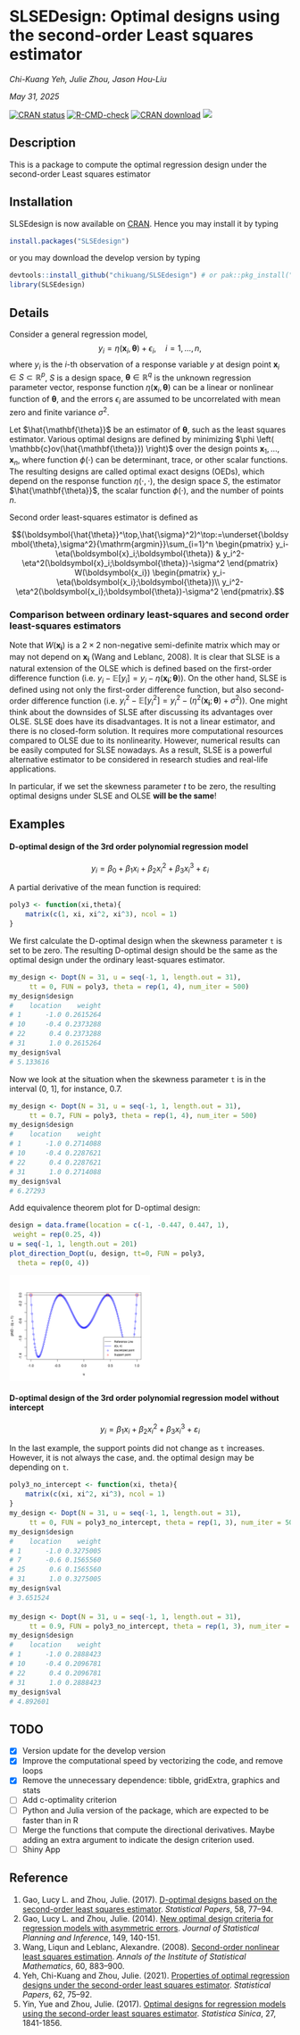 SLSEDesign: Optimal designs using the second-order Least squares
estimator
================
*Chi-Kuang Yeh, Julie Zhou, Jason Hou-Liu*  

*May 31, 2025*

<!-- badges: start -->

[![CRAN
status](https://www.r-pkg.org/badges/version/SLSEdesign)](https://CRAN.R-project.org/package=SLSEdesign)
[![R-CMD-check](https://github.com/chikuang/SLSEdesign/actions/workflows/R-CMD-check.yaml/badge.svg)](https://github.com/chikuang/SLSEdesign/actions/workflows/R-CMD-check.yaml)
[![CRAN
download](http://cranlogs.r-pkg.org/badges/grand-total/SLSEdesign?color=blue)](https://cran.r-project.org/package=SLSEdesign)
[![](https://img.shields.io/github/languages/code-size/chikuang/SLSEdesign.svg)](https://github.com/chikuang/SLSEdesign)
<!-- badges: end -->

## Description

This is a package to compute the optimal regression design under the
second-order Least squares estimator

## Installation

SLSEdesign is now available on [CRAN](https://cran.r-project.org/).
Hence you may install it by typing

``` r
install.packages("SLSEdesign")
```

or you may download the develop version by typing

``` r
devtools::install_github("chikuang/SLSEdesign") # or pak::pkg_install("chikuang/SLSEdesign")
library(SLSEdesign)
```

## Details

Consider a general regression model,
$$y_i=\eta(\mathbf{x}_i, \mathbf{\theta})+ \epsilon_i, \quad i=1, \ldots, n,$$
where $y_i$ is the $i$-th observation of a response variable $y$ at
design point $\mathbf{x}_i \in S \subset \mathbb{R}^p$, $S$ is a design
space, $\mathbf{\theta} \in \mathbb{R}^q$ is the unknown regression
parameter vector, response function
$\eta(\mathbf{x}_i, \mathbf{\theta})$ can be a linear or nonlinear
function of $\mathbf{\theta}$, and the errors $\epsilon_i$ are assumed
to be uncorrelated with mean zero and finite variance $\sigma^2$.

Let $\hat{\mathbf{\theta}}$ be an estimator of $\mathbf{\theta}$, such
as the least squares estimator. Various optimal designs are defined by
minimizing $\phi \left( \mathbb{c}ov(\hat{\mathbf{\theta}}) \right)$
over the design points $\mathbf{x}_1, \ldots, \mathbf{x}_n$, where
function $\phi(\cdot)$ can be determinant, trace, or other scalar
functions. The resulting designs are called optimal exact designs
(OEDs), which depend on the response function $\eta(\cdot,\cdot)$, the
design space $S$, the estimator $\hat{\mathbf{\theta}}$, the scalar
function $\phi(\cdot)$, and the number of points $n$.

Second order least-squares estimator is defined as

$$(\boldsymbol{\hat{\theta}}^\top,\hat{\sigma}^2)^\top:=\underset{\boldsymbol{\theta},\sigma^2}{\mathrm{argmin}}\sum_{i=1}^n \begin{pmatrix}
y_i-\eta(\boldsymbol{x}_i;\boldsymbol{\theta}) & 
y_i^2-\eta^2(\boldsymbol{x}_i;\boldsymbol{\theta})-\sigma^2
\end{pmatrix} W(\boldsymbol{x_i}) \begin{pmatrix}
y_i-\eta(\boldsymbol{x_i};\boldsymbol{\theta})\\
y_i^2-\eta^2(\boldsymbol{x_i};\boldsymbol{\theta})-\sigma^2
\end{pmatrix}.$$

### Comparison between ordinary least-squares and second order least-squares estimators

Note that $`W(\boldsymbol{x_i})`$ is a $`2\times 2`$ non-negative
semi-definite matrix which may or may not depend on $\boldsymbol{x_i}$
(Wang and Leblanc, 2008). It is clear that SLSE is a natural extension
of the OLSE which is defined based on the first-order difference
function
(i.e. $`y_i-\mathbb{E}[y_i]=y_i-\eta(\boldsymbol{x_i};\boldsymbol{\theta})`$).
On the other hand, SLSE is defined using not only the first-order
difference function, but also second-order difference function
(i.e. $`y_i^2-\mathbb{E}[y_i^2]=y_i^2-(\eta^2(\boldsymbol{x_i};\boldsymbol{\theta})+\sigma^2))`$.
One might think about the downsides of SLSE after discussing its
advantages over OLSE. SLSE does have its disadvantages. It is not a
linear estimator, and there is no closed-form solution. It requires more
computational resources compared to OLSE due to its nonlinearity.
However, numerical results can be easily computed for SLSE nowadays. As
a result, SLSE is a powerful alternative estimator to be considered in
research studies and real-life applications.

In particular, if we set the skewness parameter $t$ to be zero, the
resulting optimal designs under SLSE and OLSE **will be the same**!

## Examples

#### D-optimal design of the 3rd order polynomial regression model

$$y_i = \beta_0 + \beta_1 x_i + \beta_2 x_i^2 + \beta_3 x_i^3 +\varepsilon_i$$

A partial derivative of the mean function is required:

``` r
poly3 <- function(xi,theta){
    matrix(c(1, xi, xi^2, xi^3), ncol = 1)
}
```

We first calculate the D-optimal design when the skewness parameter `t`
is set to be zero. The resulting D-optimal design should be the same as
the optimal design under the ordinary least-squares estimator.

``` r
my_design <- Dopt(N = 31, u = seq(-1, 1, length.out = 31), 
     tt = 0, FUN = poly3, theta = rep(1, 4), num_iter = 500)
my_design$design
#    location    weight
# 1      -1.0 0.2615264
# 10     -0.4 0.2373288
# 22      0.4 0.2373288
# 31      1.0 0.2615264
my_design$val
# 5.133616
```

Now we look at the situation when the skewness parameter `t` is in the
interval (0, 1\], for instance, $0.7$.

``` r
my_design <- Dopt(N = 31, u = seq(-1, 1, length.out = 31), 
     tt = 0.7, FUN = poly3, theta = rep(1, 4), num_iter = 500)
my_design$design
#    location    weight
# 1      -1.0 0.2714088
# 10     -0.4 0.2287621
# 22      0.4 0.2287621
# 31      1.0 0.2714088
my_design$val
# 6.27293
```

Add equivalence theorem plot for D-optimal design:

``` r
design = data.frame(location = c(-1, -0.447, 0.447, 1),
 weight = rep(0.25, 4))
u = seq(-1, 1, length.out = 201)
plot_direction_Dopt(u, design, tt=0, FUN = poly3,
  theta = rep(0, 4))
```

<img src="man/fig/README-demo-equivalence.png" width="50%" />

#### D-optimal design of the 3rd order polynomial regression model without intercept

$$y_i = \beta_1 x_i + \beta_2 x_i^2 + \beta_3 x_i^3 +\varepsilon_i$$

In the last example, the support points did not change as `t` increases.
However, it is not always the case, and. the optimal design may be
depending on `t`.

``` r
poly3_no_intercept <- function(xi, theta){
    matrix(c(xi, xi^2, xi^3), ncol = 1)
}
my_design <- Dopt(N = 31, u = seq(-1, 1, length.out = 31), 
     tt = 0, FUN = poly3_no_intercept, theta = rep(1, 3), num_iter = 500)
my_design$design
#    location    weight
# 1      -1.0 0.3275005
# 7      -0.6 0.1565560
# 25      0.6 0.1565560
# 31      1.0 0.3275005
my_design$val
# 3.651524

my_design <- Dopt(N = 31, u = seq(-1, 1, length.out = 31), 
     tt = 0.9, FUN = poly3_no_intercept, theta = rep(1, 3), num_iter = 500)
my_design$design
#    location    weight
# 1      -1.0 0.2888423
# 10     -0.4 0.2096781
# 22      0.4 0.2096781
# 31      1.0 0.2888423
my_design$val
# 4.892601
```

## TODO

- [x] Version update for the develop version
- [x] Improve the computational speed by vectorizing the code, and
  remove loops
- [x] Remove the unnecessary dependence: tibble, gridExtra, graphics and
  stats
- [ ] Add c-optimality criterion
- [ ] Python and Julia version of the package, which are expected to be
  faster than in R
- [ ] Merge the functions that compute the directional derivatives.
  Maybe adding an extra argument to indicate the design criterion used.
- [ ] Shiny App

## Reference

1.  Gao, Lucy L. and Zhou, Julie. (2017). [D-optimal designs based on
    the second-order least squares
    estimator](https://link.springer.com/article/10.1007/s00362-015-0688-9).
    *Statistical Papers*, 58, 77–94.
2.  Gao, Lucy L. and Zhou, Julie. (2014). [New optimal design criteria
    for regression models with asymmetric
    errors](https://www.sciencedirect.com/science/article/pii/S037837581400007X).
    *Journal of Statistical Planning and Inference*, 149, 140-151.
3.  Wang, Liqun and Leblanc, Alexandre. (2008). [Second-order nonlinear
    least squares
    estimation](https://link.springer.com/article/10.1007/s10463-007-0139-z).
    *Annals of the Institute of Statistical Mathematics*, 60, 883–900.
4.  Yeh, Chi-Kuang and Zhou, Julie. (2021). [Properties of optimal
    regression designs under the second-order least squares
    estimator](https://link.springer.com/article/10.1007/s00362-018-01076-6).
    *Statistical Papers*, 62, 75–92.
5.  Yin, Yue and Zhou, Julie. (2017). [Optimal designs for regression
    models using the second-order least squares
    estimator](https://www.jstor.org/stable/26384103). *Statistica
    Sinica*, 27, 1841-1856.
